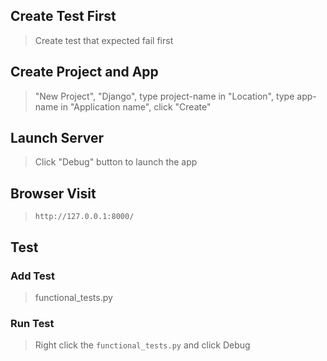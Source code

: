 ## Create Test First

> Create test that expected fail first

## Create Project and App

> "New Project", "Django", type project-name in "Location", type app-name in "Application name", click "Create"

## Launch Server

> Click "Debug" button to launch the app

## Browser Visit

> `http://127.0.0.1:8000/`

## Test

### Add Test 

> functional_tests.py

### Run Test

> Right click the `functional_tests.py` and click Debug
